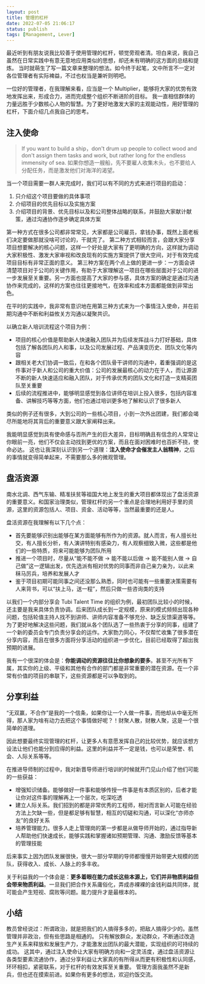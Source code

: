 ```yaml
---
layout: post
title: 管理的杠杆
date: 2022-07-05 21:06:17
status: publish
tags: [Management, Lever]
---
```


最近听到有朋友说我比较善于使用管理的杠杆，顿觉旁观者清。坦白来说，我自己虽然在日常实践中有意无意地应用类似的思想，却还未有明确的这方面的总结和提炼。
当时就萌生了写一篇文章来整理的想法。如今终于起笔，文中所言不一定对各位管理者有实际裨益，不过也权当是兼听则明吧。

一位好的管理者，在我理解来看，应当是一个 Multiplier，能够将大家的优势有效地发挥出来，形成合力，进而完成整个组织不断进阶的目标。
我一直相信群体的力量远胜于少数核心人物的智慧。为了更好地激发大家的主观能动性，用好管理的杠杆，下面介绍几点我自己的思考。

## 注入使命

> If you want to build a ship，don't drum up people to collect wood and don't assign them tasks and work, but rather long for the endless immensity of sea.
> 如果你想造一艘船，先不要雇人收集木头，也不要给人分配任务，而是激发他们对海洋的渴望。

当一个项目需要一群人来完成时，我们可以有不同的方式来进行项目的启动：

1. 只介绍这个项目要做的具体事项
2. 介绍项目的优先目标以及实施方案
3. 介绍项目的背景、优先目标以及和公司整体战略的联系，并鼓励大家献计献策，通过沟通协作逐步确定具体方案
 
<!--more-->

第一种方式在很多公司都非常常见，大家都是公司雇员，拿钱办事，既然上面老板们决定要做那就没啥可讨论的，干就完了。
第二种方式相较而言，会跟大家分享项目想要解决的核心问题，这样一个好处是大家有了更明确的方向，这样就为调动大家积极性、激发大家审视和改良现有的实施方案提供了很大空间，对于有效完成项目目标有非常正面的意义。
第三种方案在两个点上做的更进一步：一方面会讲清楚项目对于公司的关键作用，有助于大家理解这一项目在哪些层面对于公司的进一步发展至关重要。另一方面也提高了大家的参与感，具体方案的确定是通过沟通协作来完成的，这样的方案也往往更接地气，在效率和成本方面都能做到非常出色。

在平时的实践中，我非常有意识地在用第三种方式来为一个事情注入使命，并在前期沟通中不断和利益攸关方沟通以凝聚共识。

以确立新人培训流程这个项目为例：

- 项目的核心价值是帮助新人快速融入团队并为后续发挥战斗力打好基础，具体包括了解各团队的人和事，以及公司发展过程、产品演变历史、团队文化等内容
- 跟相关老大们协调一致后，在和各个团队骨干讲师的沟通中，着重强调的是这件事对于新人和公司的重大价值：公司的发展最核心的动力在于人，而让源源不断的新人快速适应和融入团队，对于传承优秀的团队文化和打造一支精英团队至关重要
- 后续的流程推进中，能够明显感觉到各位讲师在培训上投入很多，包括内容准备、讲解技巧等等方面，他们也通过培训更多地了解和认识了很多新人

类似的例子还有很多，大到公司的一些核心项目，小到一次外出团建，我们都会竭尽所能地将其背后的重要意义跟大家阐释出来。

我能明显感觉到具有使命感与否所产生的巨大差异，目标明确且有信念的人常常让你眼前一亮，他们不仅会主动找到更优的方案，而且在面对困难时也百折不挠，使命必达。
这也让我深刻认识到另一个道理：**注入使命才会催发主人翁精神**，之后的事情就变得简单起来，不需要那么多的微观管理。


## 盘活资源

南水北调、西气东输、精准扶贫等祖国大地上发生的重大项目都体现出了盘活资源的重要意义。和国家治理类似，管理杠杆的另一个重点是合理地利用好手里的资源，这里的资源包括人、项目、资金、活动等等，当然最重要的还是人。

盘活资源在我理解有以下几个点：

- 首先要能够识别出能够在某方面能够有所作为的资源。就人而言，有人擅长社交，有人擅长分析，有人演讲特别有感染力，有人观察细致入微，这些都是他们的一些特质，将来可能能够为团队所用
- 推进一个项目时，尽量从“能不能不做 -> 能不能以后做 -> 能不能别人做 -> 自己做”这一逻辑出发，优先选派有相对优势的同事而非自己亲力亲为，以此来秣马厉兵，培养和发展人才
- 鉴于项目初期可能同事之间还没那么熟悉，同时也可能有一些重要决策需要有人来背书，可以“扶上马，送一程”，然后只做一些咨询类的支持

以我们一个内部分享会 Tubi Talent Time 的组织为例，最初团队比较小的时候，还主要是我来具体负责协调。后来团队成长到一定规模，原来的模式频频出现各种问题，包括轮值主持人找不到讲师、讲师内容准备不够充分、缺乏反馈渠道等等。
为了更好地解决这些问题，我们就从各个团队选了一些热衷于分享的同事，组建了一个新的委员会专门负责分享会的运作。大家勠力同心，不仅帮忙收集了很多潜在分享内容，而且在很多方面将分享活动的组织进一步优化，目前已经取得了超出我预期的进展。

我有一个很深的体会是：**你能调动的资源往往比你想象的要多**。甚至不光所有下属，其实你的上级、平级和其他有合作的部门都是非常重要的潜在资源。在一个非常有价值的项目的串联下，这些资源都是可以争取到的。


## 分享利益

“无双赢，不合作”是我的一个信条，如果你让一个人做一件事，而他却从中毫无所得，那人家为啥有动力去把这个事情做好呢？！财聚人散，财散人聚，这是一个很简单的道理。

因此想要最终实现管理的杠杆，让更多人有意愿发挥自己的比较优势，就应该想方设法让他们也能分到应得的利益。这里的利益并不一定是钱，也可以是荣誉、机会、人际关系等等。

在推进导师制的过程中，我对新晋导师进行培训的时候就开门见山介绍了他们可能的一些获益：

- 增强知识储备。能够做好一件事和能够传授一件事是有本质区别的，后者才能让你对这件事的理解再上一个层次，吃深吃透
- 建立人际关系。我们招到的都是非常优秀的工程师，相对而言新人可能在经验方法上欠缺一些，但是都足够有智慧，相互的切磋和沟通，可以深化“亦师亦友”的良好关系
- 培养管理能力。很多人走上管理岗的第一步都是从做导师开始的，通过指导新人帮助他们快速成长，能够实践和掌握诸如预期管理、沟通、激励反馈等基本的管理技能

后来事实上因为团队发展很快，很大一部分早期的导师都慢慢开始带更大规模的团队，获得收入、成长、人脉上的多丰收。

关于利益我的一个体会是：**更多着眼在能力成长这些本源上，它们并非物质利益但会带来物质利益**。一旦我们把合作关系庸俗化，弄成赤裸裸的金钱利益共同体，就可能会产生短视、腐败等问题。能力提升才是最根本的。


## 小结

教员曾经说过：所谓政治，就是把我们的人搞得多多的，把敌人搞得少少的。虽然管理并非政治，但有些思路是相通的。
只有解放群众，发动群众，不断通过改造生产关系来释放和发展生产力，才能激发出团队的最大潜能，实现组织的可持续的成功。
这其中，通过注入使命让大家有明确方向和一定灵活度，通过盘活资源让各类型要素流通协作，通过分享利益让大家真的有所得从而更有积极性和认同感，环环相扣，紧密联系，对于杠杆的有效发挥至关重要。
管理方面我虽然不是新兵，但也还在摸索前进。如果你有更多的想法，欢迎约饭交流。

